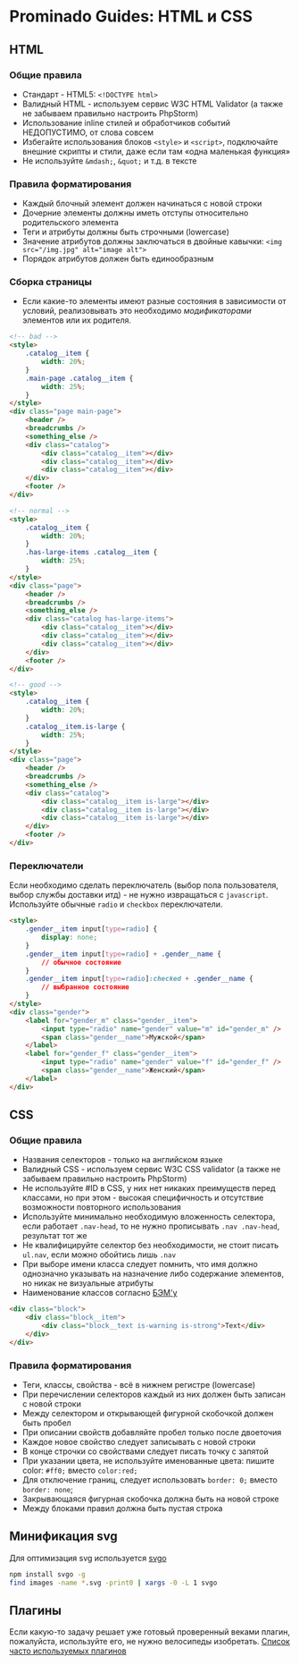 # Prominado Guides: HTML и CSS

## HTML
### Общие правила
* Стандарт - HTML5: ``<!DOCTYPE html>``
* Валидный HTML - используем сервис W3C HTML Validator (а также не забываем правильно настроить PhpStorm)
* Использование inline стилей и обработчиков событий НЕДОПУСТИМО, от слова совсем
* Избегайте использования блоков ``<style>`` и ``<script>``, подключайте внешние скрипты и стили, даже если там «одна маленькая функция»
* Не используйте ``&mdash;``, ``&quot;`` и т.д. в тексте

### Правила форматирования
* Каждый блочный элемент должен начинаться с новой строки
* Дочерние элементы должны иметь отступы относительно родительского элемента
* Теги и атрибуты должны быть строчными (lowercase)
* Значение атрибутов должны заключаться в двойные кавычки: ``<img src="/img.jpg" alt="image alt">``
* Порядок атрибутов должен быть единообразным

### Сборка страницы
* Если какие-то элементы имеют разные состояния в зависимости от условий, реализовывать это необходимо _модификаторами_ элементов или их родителя.
````html
<!-- bad -->
<style>
    .catalog__item {
        width: 20%;
    }
    .main-page .catalog__item {
        width: 25%;
    }
</style>
<div class="page main-page">
    <header />
    <breadcrumbs />
    <something_else />
    <div class="catalog">
        <div class="catalog__item"></div>
        <div class="catalog__item"></div>
        <div class="catalog__item"></div>
    </div>
    <footer />
</div>

<!-- normal -->
<style>
    .catalog__item {
        width: 20%;
    }
    .has-large-items .catalog__item {
        width: 25%;
    }
</style>
<div class="page">
    <header />
    <breadcrumbs />
    <something_else />
    <div class="catalog has-large-items">
        <div class="catalog__item"></div>
        <div class="catalog__item"></div>
        <div class="catalog__item"></div>
    </div>
    <footer />
</div>

<!-- good -->
<style>
    .catalog__item {
        width: 20%;
    }
    .catalog__item.is-large {
        width: 25%;
    }
</style>
<div class="page">
    <header />
    <breadcrumbs />
    <something_else />
    <div class="catalog">
        <div class="catalog__item is-large"></div>
        <div class="catalog__item is-large"></div>
        <div class="catalog__item is-large"></div>
    </div>
    <footer />
</div>

````

### Переключатели
Если необходимо сделать переключатель (выбор пола пользователя, выбор службы доставки итд) - не нужно извращаться с ``javascript``.
Используйте обычные ``radio`` и ``checkbox`` переключатели.
````html
<style>
    .gender__item input[type=radio] {
        display: none;
    }
    .gender__item input[type=radio] + .gender__name {
        // обычное состояние
    }
    .gender__item input[type=radio]:checked + .gender__name {
        // выбранное состояние
    }
</style>
<div class="gender">
    <label for="gender_m" class="gender__item">
        <input type="radio" name="gender" value="m" id="gender_m" />
        <span class="gender__name">Мужской</span>
    </label>
    <label for="gender_f" class="gender__item">
        <input type="radio" name="gender" value="f" id="gender_f" />
        <span class="gender__name">Женский</span>
    </label>
</div>
````

## CSS
### Общие правила
* Названия селекторов - только на английском языке
* Валидный CSS - используем сервис W3C CSS validator (а также не забываем правильно настроить PhpStorm)
* Не используйте #ID в CSS, у них нет никаких преимуществ перед классами, но при этом - высокая специфичность и отсутствие возможности повторного использования
* Используйте минимально необходимую вложенность селектора, если работает ``.nav-head``, то не нужно прописывать ``.nav .nav-head``, результат тот же
* Не квалифицируйте селектор без необходимости, не стоит писать ``ul.nav``, если можно обойтись лишь ``.nav``
* При выборе имени класса следует помнить, что имя должно однозначно указывать на назначение либо содержание элементов, но никак не визуальные атрибуты
* Наименование классов согласно [БЭМ'у](https://ru.bem.info/methodology/naming-convention/#Стиль-Гарри-Робертса)

````html
<div class="block">
    <div class="block__item">
        <div class="block__text is-warning is-strong">Text</div>
    </div>
</div>
````

### Правила форматирования
* Теги, классы, свойства - всё в нижнем регистре (lowercase)
* При перечислении селекторов каждый из них должен быть записан с новой строки
* Между селектором и открывающей фигурной скобочкой должен быть пробел
* При описании свойств добавляйте пробел только после двоеточия
* Каждое новое свойство следует записывать с новой строки
* В конце строчки со свойствами следует писать точку с запятой
* При указании цвета, не используйте именованные цвета: пишите color: ``#ff0;`` вместо ``color:red;``
* Для отключение границ, следует использовать ``border: 0;`` вместо ``border: none``;
* Закрывающаяся фигурная скобочка должна быть на новой строке
* Между блоками правил должна быть пустая строка

## Минификация svg
Для оптимизация svg используется [svgo](https://github.com/svg/svgo/blob/master/README.ru.md)
````bash
npm install svgo -g
find images -name *.svg -print0 | xargs -0 -L 1 svgo
````

## Плагины
Если какую-то задачу решает уже готовый проверенный веками плагин, пожалуйста, используйте его, не нужно велосипеды изобретать.
[Список часто используемых плагинов](../Other/Plugins.md)